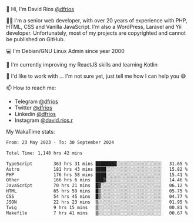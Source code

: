 👋 Hi, I'm David Rios [@dfrios](https://github.com/dfrios)

👨‍💻 I'm a senior web developer, with over 20 years of experience with PHP, HTML, CSS and Vanilla JavaScript. I'm also a WordPress, Laravel and Yii developer. Unfortunately, most of my projects are copyrighted and cannot be published on GitHub.

💻 I'm Debian/GNU Linux Admin since year 2000

🌱 I'm currently improving my ReactJS skills and learning Kotlin

💞️ I'd like to work with ... I'm not sure yet, just tell me how I can help you 😅


📫 How to reach me:
* Telegram [@dfrios](https://t.me/dfrios)
* Twitter [@dfrios](https://twitter.com/dfrios)
* Linkedin [@dfrios](https://linkedin.com/in/dfrios)
* Instagram [@david.rios.r](https://instagram.com/david.rios.r)



My WakaTime stats:
<!--START_SECTION:waka-->

```txt
From: 23 May 2023 - To: 30 September 2024

Total Time: 1,148 hrs 42 mins

TypeScript        363 hrs 31 mins ████████░░░░░░░░░░░░░░░░░   31.65 %
Astro             181 hrs 43 mins ████░░░░░░░░░░░░░░░░░░░░░   15.82 %
PHP               176 hrs 58 mins ████░░░░░░░░░░░░░░░░░░░░░   15.41 %
Other             166 hrs 6 mins  ███▓░░░░░░░░░░░░░░░░░░░░░   14.46 %
JavaScript        70 hrs 21 mins  █▓░░░░░░░░░░░░░░░░░░░░░░░   06.12 %
HTML              65 hrs 59 mins  █▒░░░░░░░░░░░░░░░░░░░░░░░   05.75 %
CSS               54 hrs 45 mins  █▒░░░░░░░░░░░░░░░░░░░░░░░   04.77 %
JSON              22 hrs 23 mins  ▒░░░░░░░░░░░░░░░░░░░░░░░░   01.95 %
Twig              9 hrs 15 mins   ▒░░░░░░░░░░░░░░░░░░░░░░░░   00.81 %
Makefile          7 hrs 41 mins   ▒░░░░░░░░░░░░░░░░░░░░░░░░   00.67 %
```

<!--END_SECTION:waka-->
